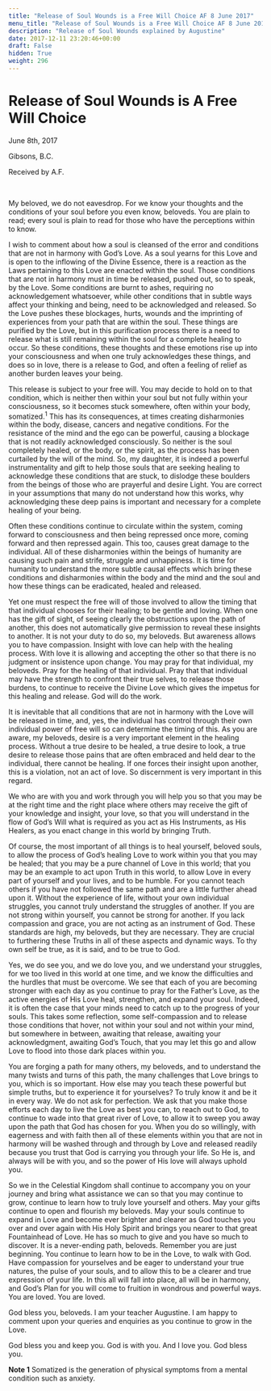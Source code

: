 ```yaml
---
title: "Release of Soul Wounds is a Free Will Choice AF 8 June 2017"
menu_title: "Release of Soul Wounds is a Free Will Choice AF 8 June 2017"
description: "Release of Soul Wounds explained by Augustine"
date: 2017-12-11 23:20:46+00:00
draft: False
hidden: True
weight: 296
---
```

# Release of Soul Wounds is A Free Will Choice

June 8th, 2017

Gibsons, B.C.

Received by A.F.

 

My beloved, we do not eavesdrop. For we know your thoughts and the conditions of your soul before you even know, beloveds. You are plain to read; every soul is plain to read for those who have the perceptions within to know. 

I wish to comment about how a soul is cleansed of the error and conditions that are not in harmony with God’s Love. As a soul yearns for this Love and is open to the inflowing of the Divine Essence, there is a reaction as the Laws pertaining to this Love are enacted within the soul. Those conditions that are not in harmony must in time be released, pushed out, so to speak, by the Love. Some conditions are burnt to ashes, requiring no acknowledgement whatsoever, while other conditions that in subtle ways affect your thinking and being, need to be acknowledged and released. So the Love pushes these blockages, hurts, wounds and the imprinting of experiences from your path that are within the soul. These things are purified by the Love, but in this purification process there is a need to release what is still remaining within the soul for a complete healing to occur. So these conditions, these thoughts and these emotions rise up into your consciousness and when one truly acknowledges these things, and does so in love, there is a release to God, and often a feeling of relief as another burden leaves your being. 

This release is subject to your free will. You may decide to hold on to that condition, which is neither then within your soul but not fully within your consciousness, so it becomes stuck somewhere, often within your body, somatized.<sup>1</sup> This has its consequences, at times creating disharmonies within the body, disease, cancers and negative conditions. For the resistance of the mind and the ego can be powerful, causing a blockage that is not readily acknowledged consciously. So neither is the soul completely healed, or the body, or the spirit, as the process has been curtailed by the will of the mind. So, my daughter, it is indeed a powerful instrumentality and gift to help those souls that are seeking healing to acknowledge these conditions that are stuck, to dislodge these boulders from the beings of those who are prayerful and desire Light. You are correct in your assumptions that many do not understand how this works, why acknowledging these deep pains is important and necessary for a complete healing of your being.

Often these conditions continue to circulate within the system, coming forward to consciousness and then being repressed once more, coming forward and then repressed again. This too, causes great damage to the individual. All of these disharmonies within the beings of humanity are causing such pain and strife, struggle and unhappiness. It is time for humanity to understand the more subtle causal effects which bring these conditions and disharmonies within the body and the mind and the soul and how these things can be eradicated, healed and released.

Yet one must respect the free will of those involved to allow the timing that that individual chooses for their healing; to be gentle and loving. When one has the gift of sight, of seeing clearly the obstructions upon the path of another, this does not automatically give permission to reveal these insights to another. It is not your duty to do so, my beloveds. But awareness allows you to have compassion. Insight with love can help with the healing process. With love it is allowing and accepting the other so that there is no judgment or insistence upon change. You may pray for that individual, my beloveds. Pray for the healing of that individual. Pray that that individual may have the strength to confront their true selves, to release those burdens, to continue to receive the Divine Love which gives the impetus for this healing and release. God will do the work. 

It is inevitable that all conditions that are not in harmony with the Love will be released in time, and, yes, the individual has control through their own individual power of free will so can determine the timing of this. As you are aware, my beloveds, desire is a very important element in the healing process. Without a true desire to be healed, a true desire to look, a true desire to release those pains that are often embraced and held dear to the individual, there cannot be healing. If one forces their insight upon another, this is a violation, not an act of love. So discernment is very important in this regard.

We who are with you and work through you will help you so that you may be at the right time and the right place where others may receive the gift of your knowledge and insight, your love, so that you will understand in the flow of God’s Will what is required as you act as His Instruments, as His Healers, as you enact change in this world by bringing Truth. 

Of course, the most important of all things is to heal yourself, beloved souls, to allow the process of God’s healing Love to work within you that you may be healed; that you may be a pure channel of Love in this world; that you may be an example to act upon Truth in this world, to allow Love in every part of yourself and your lives, and to be humble. For you cannot teach others if you have not followed the same path and are a little further ahead upon it. Without the experience of life, without your own individual struggles, you cannot truly understand the struggles of another. If you are not strong within yourself, you cannot be strong for another. If you lack compassion and grace, you are not acting as an instrument of God. These standards are high, my beloveds, but they are necessary. They are crucial to furthering these Truths in all of these aspects and dynamic ways. To thy own self be true, as it is said, and to be true to God.

Yes, we do see you, and we do love you, and we understand your struggles, for we too lived in this world at one time, and we know the difficulties and the hurdles that must be overcome. We see that each of you are becoming stronger with each day as you continue to pray for the Father’s Love, as the active energies of His Love heal, strengthen, and expand your soul. Indeed, it is often the case that your minds need to catch up to the progress of your souls. This takes some reflection, some self-compassion and to release those conditions that hover, not within your soul and not within your mind, but somewhere in between, awaiting that release, awaiting your acknowledgment, awaiting God’s Touch, that you may let this go and allow Love to flood into those dark places within you.

You are forging a path for many others, my beloveds, and to understand the many twists and turns of this path, the many challenges that Love brings to you, which is so important. How else may you teach these powerful but simple truths, but to experience it for yourselves? To truly know it and be it in every way. We do not ask for perfection. We ask that you make those efforts each day to live the Love as best you can, to reach out to God, to continue to wade into that great river of Love, to allow it to sweep you away upon the path that God has chosen for you. When you do so willingly, with eagerness and with faith then all of these elements within you that are not in harmony will be washed through and through by Love and released readily because you trust that God is carrying you through your life. So He is, and always will be with you, and so the power of His love will always uphold you.

So we in the Celestial Kingdom shall continue to accompany you on your journey and bring what assistance we can so that you may continue to grow, continue to learn how to truly love yourself and others. May your gifts continue to open and flourish my beloveds. May your souls continue to expand in Love and become ever brighter and clearer as God touches you over and over again with His Holy Spirit and brings you nearer to that great Fountainhead of Love. He has so much to give and you have so much to discover. It is a never-ending path, beloveds. Remember you are just beginning. You continue to learn how to be in the Love, to walk with God. Have compassion for yourselves and be eager to understand your true natures, the pulse of your souls, and to allow this to be a clearer and true expression of your life. In this all will fall into place, all will be in harmony, and God’s Plan for you will come to fruition in wondrous and powerful ways. You are loved. You are loved. 

God bless you, beloveds. I am your teacher Augustine. I am happy to comment upon your queries and enquiries as you continue to grow in the Love.

God bless you and keep you. God is with you. And I love you. God bless you.

**Note 1** Somatized is the generation of physical symptoms from a mental condition such as anxiety.
